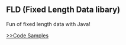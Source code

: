 FLD (Fixed Length Data libary)
---

Fun of fixed length data with Java!

[>>Code Samples](https://github.com/kazuhikoarase/fld/blob/master/src/test/java/CodeSamples.java)
